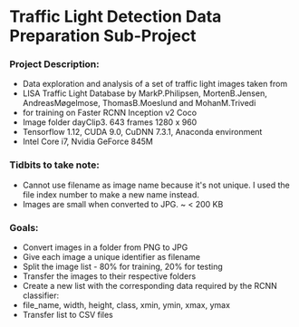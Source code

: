# Traffic Light Detection Data Preparation Sub-Project

### Project Description:

* Data exploration and analysis of a set of traffic light images taken from
* LISA Traffic Light Database by MarkP.Philipsen, MortenB.Jensen, AndreasMøgelmose, ThomasB.Moeslund and MohanM.Trivedi
* for training  on Faster RCNN Inception v2 Coco
* Image folder dayClip3. 643 frames 1280 x 960
* Tensorflow 1.12, CUDA 9.0, CuDNN 7.3.1, Anaconda environment
* Intel Core i7, Nvidia GeForce 845M 

### Tidbits to take note:
- Cannot use filename as image name because it's not unique. I used the file index number to make a new name instead.
- Images are small when converted to JPG. ~ < 200 KB

### Goals:
- Convert images in a folder from PNG to JPG
- Give each image a unique identifier as filename
- Split the image list - 80% for training, 20% for testing
- Transfer the images to their respective folders 
- Create a new list with the corresponding data required by the RCNN classifier:
- 	file_name, width, height, class, xmin, ymin, xmax, ymax
- Transfer list to CSV files 



